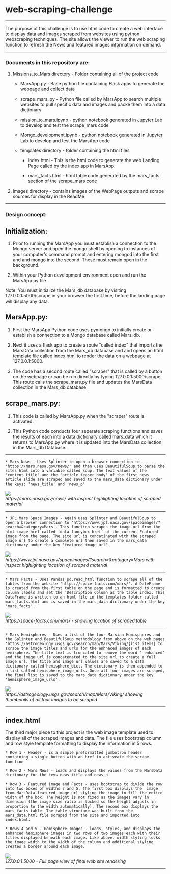 # web-scraping-challenge


***

The purpose of this challenge is to use html code to create a web interface to display data and images scraped from websites using python webscraping techniques. The site allows the viewer to run the web scraping function to refresh the News and featured images information on demand. 

***

### Documents in this repository are:

1. Missions_to_Mars directory - Folder containing all of the project code

	* MarsApp.py - Base python file containing Flask apps to generate the webpage and collect data

	* scrape_mars_py - Python file called by MarsApp to search multiple websites to pull specific data and images and packe them into a data dictionary

	* mission_to_mars.ipynb - python notebook generated in Jupyter Lab to develop and test the scrape_mars code

	* Mongo_development.ipynb - python notebook generated in Jupyter Lab to develop and test the MarsApp code

	* templates directory - folder containing the html files

		* index.html - This is the html code to generate the web Landing Page called by the index app in MarsApp.

		* mars_facts.html - html table code generated by the mars_facts section of the scrape_mars code 

2. images directory - contains images of the WebPage outputs and scrape sources for display in the ReadMe

***
### Design concept:


## Initialization:

1) Prior to running the MarsApp you must establish a connection to the Mongo server and open the mongo shell by opening to instances of your computer's command prompt and entering mongod into the first and and mongo into the second. These must remain open in the background. 

2) Within your Python development environment open and run the MarsApp.py file.
  
Note: You must initialize the Mars_db database by visiting 127.0.0.1:5000/scrape in your browser the first time, before the landing page will display any data.


## MarsApp.py:

1) First the MarsApp Python code uses pymongo to initially create or establish a connection to a Mongo database called Mars_db. 

2) Next it uses a flask app to create a route "called index" that imports the MarsData collection from the Mars_db database and and opens an html template file called index.html to render the data on a webpage at 127.0.0.1:5000. 

3) The code has a second route called "scraper" that is called by a button on the webpage or can be run directly by typing 127.0.0.1:5000/scrape. This route calls the scrape_mars.py file and updates the MarsData collection in the Mars_db database.


## scrape_mars.py:

1) This code is called by MarsApp.py when the "scraper" route is activated.

2) This Python code conducts four seperate scraping functions and saves the results of each into a data dictionary called mars_data which it returns to MarsApp.py where it is updated into the MarsData collection in the Mars_db Database.

***

	* Mars News - Uses Splinter to open a browser connection to 'https://mars.nasa.gov/news/' and then uses BeautifulSoup to parse the sites html into a variable called soup. The text values of the 'content title' and the 'article teaser body' of the first news article slide are scraped and saved to the mars_data dictionary under the keys: 'news_title' and 'news_p'

<p>
    <img src="https://github.com/robertjbowen/web-scraping-challenge/blob/main/images/scrapeNews.png"/>
    <br>
    <em>https://mars.nasa.gov/news/ with inspect highlighting location of scraped material</em>
</p>

***

	* JPL Mars Space Images - Again uses Splinter and BeautifulSoup to open a browser connection to 'https://www.jpl.nasa.gov/spaceimages/?search=&category=Mars'. This function scrapes the image url from the html image href called 'data-fancybox-href' of the current Featured Image from the page. The site url is concatinated with the scraped image url to create a complete url then saved in the mars_data dictionary under the key 'featured_image_url'.

<p>
    <img src="https://github.com/robertjbowen/web-scraping-challenge/blob/main/images/scrapeFeaturedImg.png"/>
    <br>
    <em>https://www.jpl.nasa.gov/spaceimages/?search=&category=Mars with inspect highlighting location of scraped material</em>
</p>

***

	* Mars Facts - Uses Pandas pd.read_html function to scrape all of the tables from the website 'https://space-facts.com/mars/'. A DateFrame is created from the first table on the page and is formatted to create column labels and set the 'Description Column as the table index. This DataFrame is written to an html file in the templates folder called mars_facts.html and is saved in the mars_data dictionary under the key 'mars_facts'.

<p>
    <img src="https://github.com/robertjbowen/web-scraping-challenge/blob/main/images/Mars_Facts.png"/>
    <br>
    <em>https://space-facts.com/mars/ - showing location of scraped table</em>
</p>

***

	* Mars Hemispheres - Uses a list of the four Marsian Hemispheres and the Splinter and BeautifulSoup methodology from above on the web pages 'https://astrogeology.usgs.gov/search/map/Mars/Viking/{list items} to scrape the image titles and urls for the enhnaced images of each hemisphere. The title text is truncated to remove the word ' enhanced' and the image url is concatenated to the site url to create a full image url. The title and image url values are saved to a data dictionary called hemisphere_dict. The dictionary is then appended to a list called hemisphere_image_urls. Once all four images are scraped, the final list is saved to the mars_data dictionary under the key 'hemisphere_image_urls'.

<p>
    <img src="https://github.com/robertjbowen/web-scraping-challenge/blob/main/images/Mars_Hemispheres.png"/>
    <br>
    <em>https://astrogeology.usgs.gov/search/map/Mars/Viking/ showing thumbnails of all four images to be scraped</em>
</p>

***

## index.html

The third major piece to this project is the web image template used to display all of the scraped images and data. The file uses  bootstrap column and row style template formatting to display the information in 5 rows.

	* Row 1 - Header - is a simple preformatted jumbotron header containing a single button with an href to activeate the scrape function

	* Row 2 - Mars News - loads and displays the values from the MarsData dictionary for the keys news_title and news_p 

	* Row 3 - Featured Image and Facts - uses bootstrap to divide the row into two boxes of widths 7 and 5. The first box displays the  image from MarsData.featured_image_url styling the image to fill the entire width of the box. The height is not fixed as the images vary in dimension (the image size ratio is locked so the height adjusts in proportion to the width automatically). The second box displays the mars_facts table. The table structure was built from the mars_data.html file scraped from the site and imported into index.html.

	* Rows 4 and 5 - Hemisphere Images - loads, styles, and displays the enhanced hemisphere images in two rows of two images each with their titles displayed beneath each image. Like above, width styling locks the image width to the width of the column and additional styling creates a border around each image. 

<p>
    <img src="https://github.com/robertjbowen/web-scraping-challenge/blob/main/images/FullPage.png"/>
    <br>
    <em>127.0.0.1:5000 - Full page view of final web site rendering</em>
</p>



***
